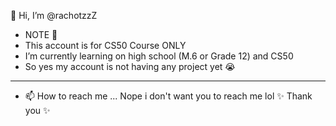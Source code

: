 👋 Hi, I’m @rachotzzZ
- NOTE 📕
- This account is for CS50 Course ONLY
- I’m currently learning on high school (M.6 or Grade 12) and CS50
- So yes my account is not having any project yet 😭
----------------------------------------------------------------------
- 📫 How to reach me ... Nope i don't want you to reach me lol
                         ✨ Thank you ✨


<!---
rachotzzZ/rachotzzZ is a ✨ special ✨ repository because its `README.md` (this file) appears on your GitHub profile.
You can click the Preview link to take a look at your changes.
--->
